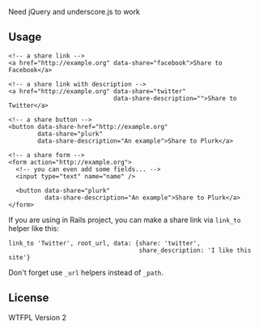 Need jQuery and underscore.js to work

## Usage

    <!-- a share link -->
    <a href="http://example.org" data-share="facebook">Share to Facebook</a>

    <!-- a share link with description -->
    <a href="http://example.org" data-share="twitter"
                                 data-share-description="">Share to Twitter</a>

    <!-- a share button -->
    <button data-share-href="http://example.org"
            data-share="plurk"
            data-share-description="An example">Share to Plurk</a>

    <!-- a share form -->
    <form action="http://example.org">
      <!-- you can even add some fields... -->
      <input type="text" name="name" />

      <button data-share="plurk"
              data-share-description="An example">Share to Plurk</a>
    </form>

If you are using in Rails project, you can make a share link via `link_to`
helper like this:

    link_to 'Twitter', root_url, data: {share: 'twitter',
                                        share_description: 'I like this site'}

Don't forget use `_url` helpers instead of `_path`.

## License

WTFPL Version 2
